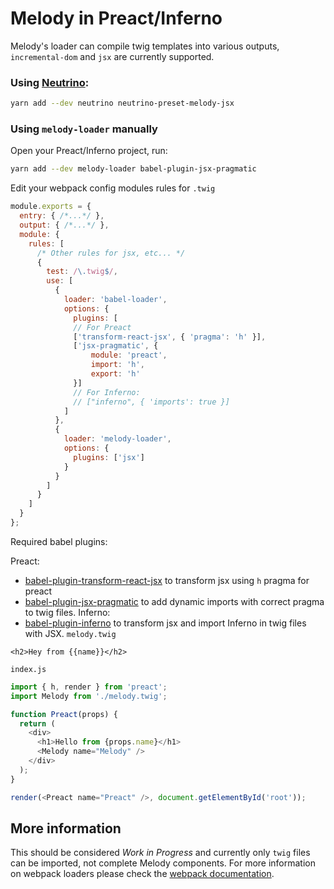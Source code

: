 # Melody in Preact/Inferno

Melody's loader can compile twig templates into various outputs, `incremental-dom` and `jsx` are currently supported.

### Using [Neutrino](https://neutrino.js.org/):
```bash
yarn add --dev neutrino neutrino-preset-melody-jsx
```

### Using `melody-loader`  manually
Open your Preact/Inferno project, run:
```bash
yarn add --dev melody-loader babel-plugin-jsx-pragmatic
```
Edit your webpack config modules rules for `.twig`
```js
module.exports = {
  entry: { /*...*/ },
  output: { /*...*/ },
  module: {
    rules: [
      /* Other rules for jsx, etc... */
      {
        test: /\.twig$/,
        use: [
          {
            loader: 'babel-loader',
            options: {
              plugins: [
              // For Preact
              ['transform-react-jsx', { 'pragma': 'h' }], 
              ['jsx-pragmatic', {
                  module: 'preact',
                  import: 'h',
                  export: 'h'
              }]
              // For Inferno:
              // ["inferno", { 'imports': true }]
            ]
          },
          {
            loader: 'melody-loader',
            options: {
              plugins: ['jsx']
            }
          }
        ]
      }
    ]
  }
};
```
Required babel plugins:

Preact:
- [babel-plugin-transform-react-jsx](https://www.npmjs.com/package/babel-plugin-transform-react-jsx) to transform jsx using `h` pragma for preact
- [babel-plugin-jsx-pragmatic](https://www.npmjs.com/package/babel-plugin-jsx-pragmatic) to add dynamic imports with correct pragma to twig files.
Inferno:
- [babel-plugin-inferno](https://www.npmjs.com/package/babel-plugin-inferno) to transform jsx and import Inferno in twig files with JSX.
`melody.twig`
```twig
<h2>Hey from {{name}}</h2>
```
`index.js`
```js
import { h, render } from 'preact';
import Melody from './melody.twig';

function Preact(props) {
  return (
    <div>
      <h1>Hello from {props.name}</h1>
      <Melody name="Melody" />
    </div>
  );
}

render(<Preact name="Preact" />, document.getElementById('root'));
```
## More information
This should be considered *Work in Progress* and currently only `twig` files can be imported, not complete Melody components.
For more information on webpack loaders please check the [webpack documentation](https://webpack.github.io/docs/loaders.html).
